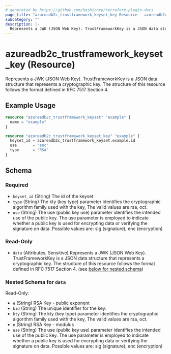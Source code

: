 ```yaml
---
# generated by https://github.com/hashicorp/terraform-plugin-docs
page_title: "azureadb2c_trustframework_keyset_key Resource - azureadb2c"
subcategory: ""
description: |-
  Represents a JWK (JSON Web Key). TrustFrameworkKey is a JSON data structure that represents a cryptographic key. The structure of this resource follows the format defined in RFC 7517 Section 4.
---
```


# azureadb2c_trustframework_keyset_key (Resource)

Represents a JWK (JSON Web Key). TrustFrameworkKey is a JSON data structure that represents a cryptographic key. The structure of this resource follows the format defined in RFC 7517 Section 4.

## Example Usage

```terraform
resource "azureadb2c_trustframework_keyset" "example" {
  name = "example"
}

resource "azureadb2c_trustframework_keyset_key" "example" {
  keyset_id = azureadb2c_trustframework_keyset.example.id
  use       = "enc"
  type      = "RSA"
}
```

<!-- schema generated by tfplugindocs -->
## Schema

### Required

- `keyset_id` (String) The id of the keyset
- `type` (String) The kty (key type) parameter identifies the cryptographic algorithm family used with the key, The valid values are rsa, oct.
- `use` (String) The use (public key use) parameter identifies the intended use of the public key. The use parameter is employed to indicate whether a public key is used for encrypting data or verifying the signature on data. Possible values are: sig (signature), enc (encryption)

### Read-Only

- `data` (Attributes, Sensitive) Represents a JWK (JSON Web Key). TrustFrameworkKey is a JSON data structure that represents a cryptographic key. The structure of this resource follows the format defined in RFC 7517 Section 4. (see [below for nested schema](#nestedatt--data))

<a id="nestedatt--data"></a>
### Nested Schema for `data`

Read-Only:

- `e` (String) RSA Key - public exponent
- `kid` (String) The unique identifier for the key.
- `kty` (String) The kty (key type) parameter identifies the cryptographic algorithm family used with the key, The valid values are rsa, oct.
- `n` (String) RSA Key - modulus
- `use` (String) The use (public key use) parameter identifies the intended use of the public key. The use parameter is employed to indicate whether a public key is used for encrypting data or verifying the signature on data. Possible values are: sig (signature), enc (encryption)
